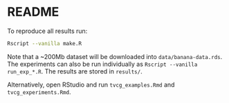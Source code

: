 # README

To reproduce all results run: 
```bash
Rscript --vanilla make.R
```

Note that a ~200Mb dataset will be downloaded into `data/banana-data.rds`.
The experiments can also be run individually as `Rscript --vanilla run_exp_*.R`. 
The results are stored in `results/`. 

Alternatively, open RStudio and run `tvcg_examples.Rmd` and `tvcg_experiments.Rmd`.
